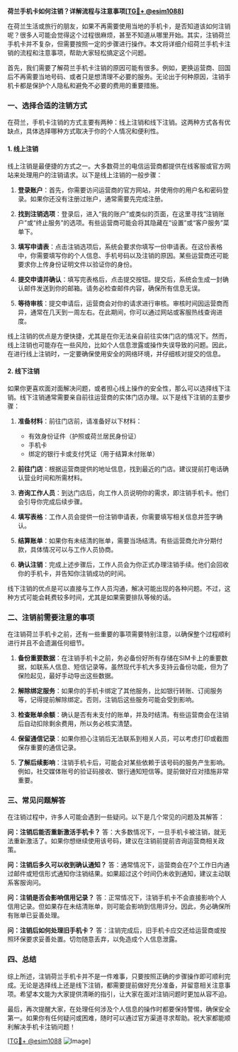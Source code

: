 **荷兰手机卡如何注销？详解流程与注意事项[[TG💪+ @esim1088](https://t.me/s/esim1088)]**

在荷兰生活或旅行的朋友，如果不再需要使用当地的手机卡，是否知道该如何注销呢？很多人可能会觉得这个过程很麻烦，甚至不知道从哪里开始。其实，注销荷兰手机卡并不复杂，但需要按照一定的步骤进行操作。本文将详细介绍荷兰手机卡注销的流程和注意事项，帮助大家轻松搞定这个问题。

首先，我们需要了解荷兰手机卡注销的原因可能有很多。例如，更换运营商、回国后不再需要当地号码、或者只是想清理不必要的服务。无论出于何种原因，注销手机卡都是保护个人隐私和避免不必要的费用的重要措施。

### 一、选择合适的注销方式

在荷兰，手机卡注销的方式主要有两种：线上注销和线下注销。这两种方式各有优缺点，具体选择哪种方式取决于你的个人情况和便利性。

#### 1. 线上注销

线上注销是最便捷的方式之一。大多数荷兰的电信运营商都提供在线客服或官方网站来处理用户的注销请求。以下是线上注销的一般步骤：

1. **登录账户**：首先，你需要访问运营商的官方网站，并使用你的用户名和密码登录。如果你还没有注册过账户，通常需要先完成注册。
   
2. **找到注销选项**：登录后，进入“我的账户”或类似的页面，在这里寻找“注销账户”或“终止服务”的选项。有些运营商可能会将其隐藏在“设置”或“客户服务”菜单下。

3. **填写申请表**：点击注销选项后，系统会要求你填写一份申请表。在这份表格中，你需要填写你的个人信息、手机号码以及注销的原因。某些运营商还可能要求你上传身份证明文件以验证你的身份。

4. **提交申请并确认**：填写完表格后，点击提交按钮。提交后，系统会生成一封确认邮件发送到你的邮箱。请务必检查邮件内容，确保所有信息无误。

5. **等待审核**：提交申请后，运营商会对你的请求进行审核。审核时间因运营商而异，通常在几天到一周左右。在此期间，你可以通过网站或客服热线查询进度。

线上注销的优点是方便快捷，尤其是在你无法亲自前往实体门店的情况下。然而，线上注销也可能存在一些风险，比如个人信息泄露或操作失误导致的问题。因此，在进行线上注销时，一定要确保使用安全的网络环境，并仔细核对提交的信息。

#### 2. 线下注销

如果你更喜欢面对面解决问题，或者担心线上操作的安全性，那么可以选择线下注销。线下注销通常需要亲自前往运营商的实体门店办理。以下是线下注销的主要步骤：

1. **准备材料**：前往门店前，请准备好以下材料：
   - 有效身份证件（护照或荷兰居民身份证）
   - 手机卡
   - 绑定的银行卡或支付凭证（用于结算未付账单）

2. **前往门店**：根据运营商提供的地址信息，找到最近的门店。建议提前打电话确认营业时间和所需材料。

3. **咨询工作人员**：到达门店后，向工作人员说明你的需求，即注销手机卡。他们会引导你完成后续步骤。

4. **填写表格**：工作人员会提供一份注销申请表，你需要填写相关信息并签字确认。

5. **结算账单**：如果你有未结清的账单，需要当场结清。有些运营商允许分期付款，具体情况可以与工作人员协商。

6. **确认注销**：完成上述步骤后，工作人员会为你正式办理注销手续。他们会回收你的手机卡，并告知你注销成功的时间。

线下注销的优点是可以直接与工作人员沟通，解决可能出现的各种问题。不过，这种方式可能会耗费较多时间，尤其是如果需要排队等候的话。

### 二、注销前需要注意的事项

在注销荷兰手机卡之前，还有一些重要的事项需要特别注意，以确保整个过程顺利进行并且不会遗漏任何细节。

1. **备份重要数据**：在注销手机卡之前，务必备份好所有存储在SIM卡上的重要数据，如联系人信息、短信记录等。虽然现代手机大多支持云备份功能，但为了保险起见，最好手动导出这些数据。

2. **解除绑定服务**：如果你的手机卡绑定了其他服务，比如银行转账、订阅服务等，记得提前解除绑定。否则，注销后这些服务可能会受到影响。

3. **检查账单余额**：确认是否有未支付的账单，并及时结清。有些运营商会在注销后自动扣除剩余费用，所以务必核实清楚。

4. **保留通信记录**：如果你担心注销后无法联系到相关人员，可以考虑打印或截图保存重要的通信记录。

5. **了解后续影响**：注销手机卡后，可能会对某些依赖于该号码的服务产生影响。例如，社交媒体账号的验证码接收、银行通知短信等。提前做好应对措施非常重要。

### 三、常见问题解答

在注销过程中，许多人可能会遇到一些疑问。以下是几个常见的问题及其解答：

**问：注销后能否重新激活手机卡？**
答：大多数情况下，一旦手机卡被注销，就无法重新激活了。如果你想继续使用该号码，建议在注销前提前咨询运营商相关政策。

**问：注销后多久可以收到确认通知？**
答：通常情况下，运营商会在7个工作日内通过邮件或短信形式通知你注销结果。如果超过这个时间仍未收到通知，建议主动联系客服询问。

**问：注销是否会影响信用记录？**
答：正常情况下，注销手机卡不会直接影响个人信用记录。但如果存在未结清账单，则可能会影响到信用评分。因此，务必确保所有账单已妥善处理。

**问：注销后如何处理旧手机卡？**
答：注销完成后，旧手机卡应交还给运营商或按照环保要求妥善处置。切勿随意丢弃，以免造成个人信息泄露。

### 四、总结

综上所述，注销荷兰手机卡并不是一件难事，只要按照正确的步骤操作即可顺利完成。无论是选择线上还是线下注销，都需要提前做好充分准备，并留意相关注意事项。希望本文能为大家提供清晰的指引，让大家在面对注销问题时更加从容不迫。

最后，再次提醒大家，在处理任何涉及个人信息的操作时都要保持警惕，确保安全第一。如果你有任何疑问或困难，随时可以通过官方渠道寻求帮助。祝大家都能顺利解决手机卡注销问题！

[[TG💪+ @esim1088](https://t.me/s/esim1088) ![Image](https://i.postimg.cc/4NQfJmqS/Snipaste-2025-05-13-00-14-12.png)]